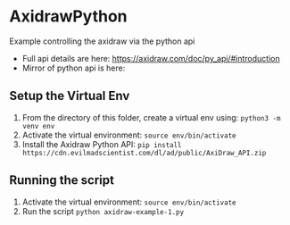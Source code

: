 # AxidrawPython
Example controlling the axidraw via the python api
- Full api details are here: https://axidraw.com/doc/py_api/#introduction
- Mirror of python api is here: 

## Setup the Virtual Env
1. From the directory of this folder, create a virtual env using: `python3 -m venv env`
2. Activate the virtual environment: `source env/bin/activate`
3. Install the Axidraw Python API: `pip install https://cdn.evilmadscientist.com/dl/ad/public/AxiDraw_API.zip`

## Running the script 
1. Activate the virtual environment:  `source env/bin/activate`
2. Run the script `python axidraw-example-1.py`